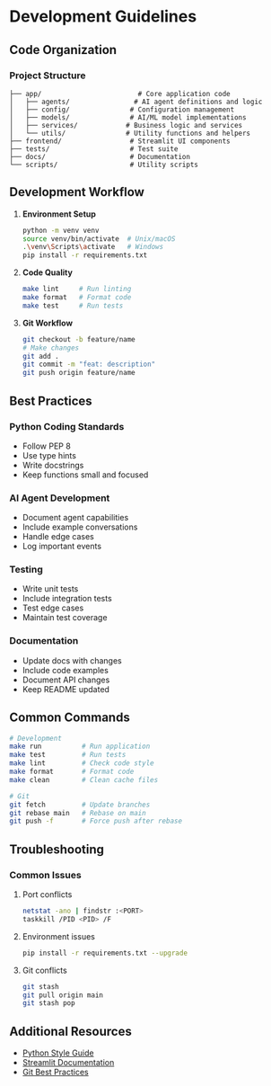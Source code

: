 # Development Guidelines

## Code Organization

### Project Structure

```curl
├── app/                        # Core application code
│   ├── agents/                # AI agent definitions and logic
│   ├── config/               # Configuration management
│   ├── models/               # AI/ML model implementations
│   ├── services/            # Business logic and services
│   └── utils/               # Utility functions and helpers
├── frontend/                 # Streamlit UI components
├── tests/                    # Test suite
├── docs/                     # Documentation
└── scripts/                  # Utility scripts
```

## Development Workflow

1. **Environment Setup**

   ```bash
   python -m venv venv
   source venv/bin/activate  # Unix/macOS
   .\venv\Scripts\activate   # Windows
   pip install -r requirements.txt
   ```

2. **Code Quality**

   ```bash
   make lint     # Run linting
   make format   # Format code
   make test     # Run tests
   ```

3. **Git Workflow**

   ```bash
   git checkout -b feature/name
   # Make changes
   git add .
   git commit -m "feat: description"
   git push origin feature/name
   ```

## Best Practices

### Python Coding Standards

- Follow PEP 8
- Use type hints
- Write docstrings
- Keep functions small and focused

### AI Agent Development

- Document agent capabilities
- Include example conversations
- Handle edge cases
- Log important events

### Testing

- Write unit tests
- Include integration tests
- Test edge cases
- Maintain test coverage

### Documentation

- Update docs with changes
- Include code examples
- Document API changes
- Keep README updated

## Common Commands

```bash
# Development
make run          # Run application
make test         # Run tests
make lint         # Check code style
make format       # Format code
make clean        # Clean cache files

# Git
git fetch         # Update branches
git rebase main   # Rebase on main
git push -f       # Force push after rebase
```

## Troubleshooting

### Common Issues

1. Port conflicts

   ```bash
   netstat -ano | findstr :<PORT>
   taskkill /PID <PID> /F
   ```

2. Environment issues

   ```bash
   pip install -r requirements.txt --upgrade
   ```

3. Git conflicts

   ```bash
   git stash
   git pull origin main
   git stash pop
   ```

## Additional Resources

- [Python Style Guide](https://peps.python.org/pep-0008/)
- [Streamlit Documentation](https://docs.streamlit.io/)
- [Git Best Practices](https://git-scm.com/book/en/v2)
